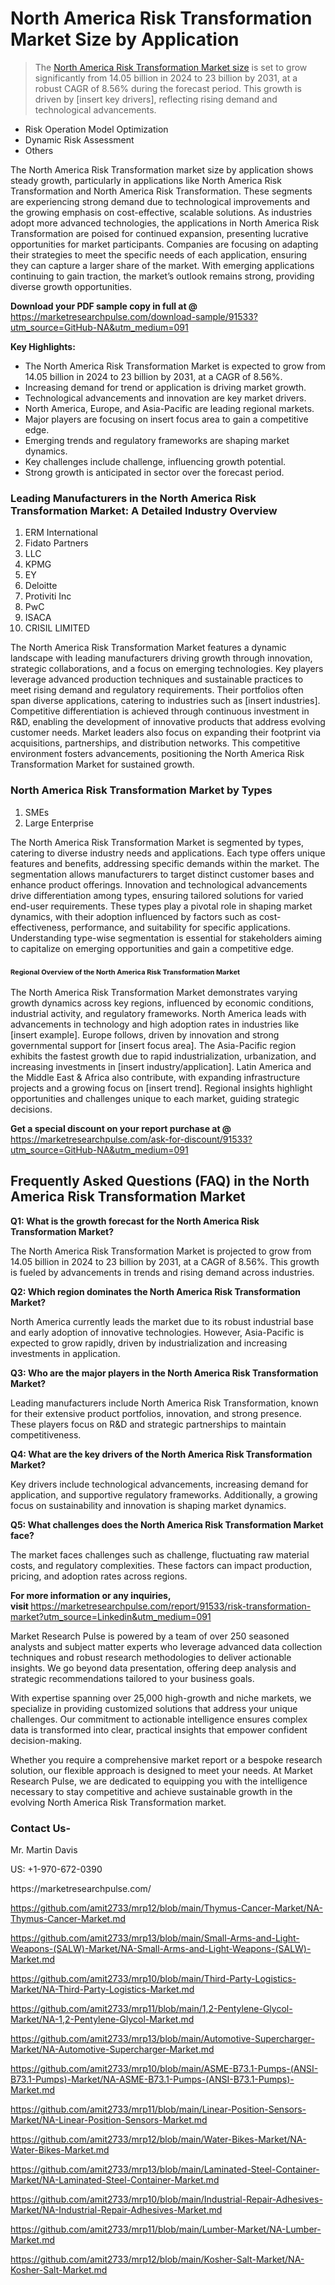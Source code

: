 <h1>North America Risk Transformation Market&nbsp;Size by Application</h1><blockquote><p>The <a href="https://marketresearchpulse.com/download-sample/91533?utm_source=GitHub-NA&amp;utm_medium=091">North America Risk Transformation Market size</a> is set to grow significantly from 14.05 billion in 2024 to 23 billion by 2031, at a robust CAGR of 8.56% during the forecast period. This growth is driven by [insert key drivers], reflecting rising demand and technological advancements.</p></blockquote><ul><li>Risk Operation Model Optimization<li> Dynamic Risk Assessment<li> Others</li></ul><p>The North America Risk Transformation market size by application shows steady growth, particularly in applications like North America Risk Transformation and North America Risk Transformation. These segments are experiencing strong demand due to technological improvements and the growing emphasis on cost-effective, scalable solutions. As industries adopt more advanced technologies, the applications in North America Risk Transformation are poised for continued expansion, presenting lucrative opportunities for market participants. Companies are focusing on adapting their strategies to meet the specific needs of each application, ensuring they can capture a larger share of the market. With emerging applications continuing to gain traction, the market’s outlook remains strong, providing diverse growth opportunities.</p><p><strong>Download your PDF sample copy in full at @ </strong><a href="https://marketresearchpulse.com/download-sample/91533?utm_source=GitHub-NA&amp;utm_medium=091">https://marketresearchpulse.com/download-sample/91533?utm_source=GitHub-NA&amp;utm_medium=091</a></p><p><strong>Key Highlights: </strong></p><ul><li>The North America Risk Transformation Market is expected to grow from 14.05 billion in 2024 to 23 billion by 2031, at a CAGR of 8.56%.</li><li>Increasing demand for trend or application is driving market growth.</li><li>Technological advancements and innovation are key market drivers.</li><li>North America, Europe, and Asia-Pacific are leading regional markets.</li><li>Major players are focusing on insert focus area to gain a competitive edge.</li><li>Emerging trends and regulatory frameworks are shaping market dynamics.</li><li>Key challenges include challenge, influencing growth potential.</li><li>Strong growth is anticipated in sector over the forecast period.</li></ul><h3>Leading Manufacturers in the North America Risk Transformation Market: A Detailed Industry Overview</h3><ol><li>ERM International</li><li>Fidato Partners</li><li>LLC</li><li>KPMG</li><li>EY</li><li>Deloitte</li><li>Protiviti Inc</li><li>PwC</li><li>ISACA</li><li>CRISIL LIMITED</li></ol><div class="flex max-w-full flex-col flex-grow"><div class="min-h-8 text-message flex w-full flex-col items-end gap-2 whitespace-normal break-words [.text-message+&amp;]:mt-5" dir="auto" data-message-author-role="assistant" data-message-id="fd8432e4-4910-450d-b182-61b7bfb0a01f" data-message-model-slug="gpt-4o"><div class="flex w-full flex-col gap-1 empty:hidden first:pt-[3px]"><div class="markdown prose w-full break-words dark:prose-invert light"><p>The North America Risk Transformation Market features a dynamic landscape with leading manufacturers driving growth through innovation, strategic collaborations, and a focus on emerging technologies. Key players leverage advanced production techniques and sustainable practices to meet rising demand and regulatory requirements. Their portfolios often span diverse applications, catering to industries such as [insert industries]. Competitive differentiation is achieved through continuous investment in R&amp;D, enabling the development of innovative products that address evolving customer needs. Market leaders also focus on expanding their footprint via acquisitions, partnerships, and distribution networks. This competitive environment fosters advancements, positioning the North America Risk Transformation Market for sustained growth.</p></div></div></div></div><h3>North America Risk Transformation Market by Types</h3><ol><li>SMEs<li> Large Enterprise</li></ol><div class="flex max-w-full flex-col flex-grow"><div class="min-h-8 text-message flex w-full flex-col items-end gap-2 whitespace-normal break-words [.text-message+&amp;]:mt-5" dir="auto" data-message-author-role="assistant" data-message-id="084470be-0bb7-4664-bddf-5156b4f41249" data-message-model-slug="gpt-4o-mini"><div class="flex w-full flex-col gap-1 empty:hidden first:pt-[3px]"><div class="markdown prose w-full break-words dark:prose-invert light"><p>The North America Risk Transformation Market is segmented by types, catering to diverse industry needs and applications. Each type offers unique features and benefits, addressing specific demands within the market. The segmentation allows manufacturers to target distinct customer bases and enhance product offerings. Innovation and technological advancements drive differentiation among types, ensuring tailored solutions for varied end-user requirements. These types play a pivotal role in shaping market dynamics, with their adoption influenced by factors such as cost-effectiveness, performance, and suitability for specific applications. Understanding type-wise segmentation is essential for stakeholders aiming to capitalize on emerging opportunities and gain a competitive edge.</p></div></div></div></div><h3><span style="font-size: 11px;">Regional Overview of the North America Risk Transformation Market</span></h3><div class="flex max-w-full flex-col flex-grow"><div class="min-h-8 text-message flex w-full flex-col items-end gap-2 whitespace-normal break-words [.text-message+&amp;]:mt-5" dir="auto" data-message-author-role="assistant" data-message-id="e9038762-ce64-4e30-91c9-9bd413514231" data-message-model-slug="gpt-4o-mini"><div class="flex w-full flex-col gap-1 empty:hidden first:pt-[3px]"><div class="markdown prose w-full break-words dark:prose-invert light"><p>The North America Risk Transformation Market demonstrates varying growth dynamics across key regions, influenced by economic conditions, industrial activity, and regulatory frameworks. North America leads with advancements in technology and high adoption rates in industries like [insert example]. Europe follows, driven by innovation and strong governmental support for [insert focus area]. The Asia-Pacific region exhibits the fastest growth due to rapid industrialization, urbanization, and increasing investments in [insert industry/application]. Latin America and the Middle East &amp; Africa also contribute, with expanding infrastructure projects and a growing focus on [insert trend]. Regional insights highlight opportunities and challenges unique to each market, guiding strategic decisions.</p></div></div></div></div><p><strong>Get a special discount on your report purchase at @ </strong><a href="https://marketresearchpulse.com/ask-for-discount/91533?utm_source=GitHub-NA&amp;utm_medium=091">https://marketresearchpulse.com/ask-for-discount/91533?utm_source=GitHub-NA&amp;utm_medium=091</a></p><h2>Frequently Asked Questions (FAQ) in the North America Risk Transformation Market</h2><p><strong>Q1: What is the growth forecast for the North America Risk Transformation Market?</strong></p><p>The North America Risk Transformation Market is projected to grow from 14.05 billion in 2024 to 23 billion by 2031, at a CAGR of 8.56%. This growth is fueled by advancements in trends and rising demand across industries.</p><p><strong>Q2: Which region dominates the North America Risk Transformation Market?</strong></p><p>North America currently leads the market due to its robust industrial base and early adoption of innovative technologies. However, Asia-Pacific is expected to grow rapidly, driven by industrialization and increasing investments in application.</p><p><strong>Q3: Who are the major players in the North America Risk Transformation Market?</strong></p><p>Leading manufacturers include North America Risk Transformation, known for their extensive product portfolios, innovation, and strong presence. These players focus on R&amp;D and strategic partnerships to maintain competitiveness.</p><p><strong>Q4: What are the key drivers of the North America Risk Transformation Market?</strong></p><p>Key drivers include technological advancements, increasing demand for application, and supportive regulatory frameworks. Additionally, a growing focus on sustainability and innovation is shaping market dynamics.</p><p><strong>Q5: What challenges does the North America Risk Transformation Market face?</strong></p><p>The market faces challenges such as challenge, fluctuating raw material costs, and regulatory complexities. These factors can impact production, pricing, and adoption rates across regions.</p><p><strong>For more information or any inquiries, visit&nbsp;</strong><a href="https://marketresearchpulse.com/report/91533/risk-transformation-market?utm_source=Linkedin&utm_medium=091">https://marketresearchpulse.com/report/91533/risk-transformation-market?utm_source=Linkedin&utm_medium=091</a></p><p>Market Research Pulse is powered by a team of over 250 seasoned analysts and subject matter experts who leverage advanced data collection techniques and robust research methodologies to deliver actionable insights. We go beyond data presentation, offering deep analysis and strategic recommendations tailored to your business goals.</p><p>With expertise spanning over 25,000 high-growth and niche markets, we specialize in providing customized solutions that address your unique challenges. Our commitment to actionable intelligence ensures complex data is transformed into clear, practical insights that empower confident decision-making.</p><p>Whether you require a comprehensive market report or a bespoke research solution, our flexible approach is designed to meet your needs. At Market Research Pulse, we are dedicated to equipping you with the intelligence necessary to stay competitive and achieve sustainable growth in the evolving North America Risk Transformation market.</p><h3><strong>Contact Us-</strong></h3><p>Mr. Martin Davis</p><p>US: +1-970-672-0390</p><p>https://marketresearchpulse.com/</p><p><a href="https://github.com/amit2733/mrp12/blob/main/Thymus-Cancer-Market/NA-Thymus-Cancer-Market.md">https://github.com/amit2733/mrp12/blob/main/Thymus-Cancer-Market/NA-Thymus-Cancer-Market.md</a></p><p><a href="https://github.com/amit2733/mrp13/blob/main/Small-Arms-and-Light-Weapons-(SALW)-Market/NA-Small-Arms-and-Light-Weapons-(SALW)-Market.md">https://github.com/amit2733/mrp13/blob/main/Small-Arms-and-Light-Weapons-(SALW)-Market/NA-Small-Arms-and-Light-Weapons-(SALW)-Market.md</a></p><p><a href="https://github.com/amit2733/mrp10/blob/main/Third-Party-Logistics-Market/NA-Third-Party-Logistics-Market.md">https://github.com/amit2733/mrp10/blob/main/Third-Party-Logistics-Market/NA-Third-Party-Logistics-Market.md</a></p><p><a href="https://github.com/amit2733/mrp11/blob/main/1,2-Pentylene-Glycol-Market/NA-1,2-Pentylene-Glycol-Market.md">https://github.com/amit2733/mrp11/blob/main/1,2-Pentylene-Glycol-Market/NA-1,2-Pentylene-Glycol-Market.md</a></p><p><a href="https://github.com/amit2733/mrp13/blob/main/Automotive-Supercharger-Market/NA-Automotive-Supercharger-Market.md">https://github.com/amit2733/mrp13/blob/main/Automotive-Supercharger-Market/NA-Automotive-Supercharger-Market.md</a></p><p><a href="https://github.com/amit2733/mrp10/blob/main/ASME-B73.1-Pumps-(ANSI-B73.1-Pumps)-Market/NA-ASME-B73.1-Pumps-(ANSI-B73.1-Pumps)-Market.md">https://github.com/amit2733/mrp10/blob/main/ASME-B73.1-Pumps-(ANSI-B73.1-Pumps)-Market/NA-ASME-B73.1-Pumps-(ANSI-B73.1-Pumps)-Market.md</a></p><p><a href="https://github.com/amit2733/mrp11/blob/main/Linear-Position-Sensors-Market/NA-Linear-Position-Sensors-Market.md">https://github.com/amit2733/mrp11/blob/main/Linear-Position-Sensors-Market/NA-Linear-Position-Sensors-Market.md</a></p><p><a href="https://github.com/amit2733/mrp12/blob/main/Water-Bikes-Market/NA-Water-Bikes-Market.md">https://github.com/amit2733/mrp12/blob/main/Water-Bikes-Market/NA-Water-Bikes-Market.md</a></p><p><a href="https://github.com/amit2733/mrp13/blob/main/Laminated-Steel-Container-Market/NA-Laminated-Steel-Container-Market.md">https://github.com/amit2733/mrp13/blob/main/Laminated-Steel-Container-Market/NA-Laminated-Steel-Container-Market.md</a></p><p><a href="https://github.com/amit2733/mrp10/blob/main/Industrial-Repair-Adhesives-Market/NA-Industrial-Repair-Adhesives-Market.md">https://github.com/amit2733/mrp10/blob/main/Industrial-Repair-Adhesives-Market/NA-Industrial-Repair-Adhesives-Market.md</a></p><p><a href="https://github.com/amit2733/mrp11/blob/main/Lumber-Market/NA-Lumber-Market.md">https://github.com/amit2733/mrp11/blob/main/Lumber-Market/NA-Lumber-Market.md</a></p><p><a href="https://github.com/amit2733/mrp12/blob/main/Kosher-Salt-Market/NA-Kosher-Salt-Market.md">https://github.com/amit2733/mrp12/blob/main/Kosher-Salt-Market/NA-Kosher-Salt-Market.md</a></p>

